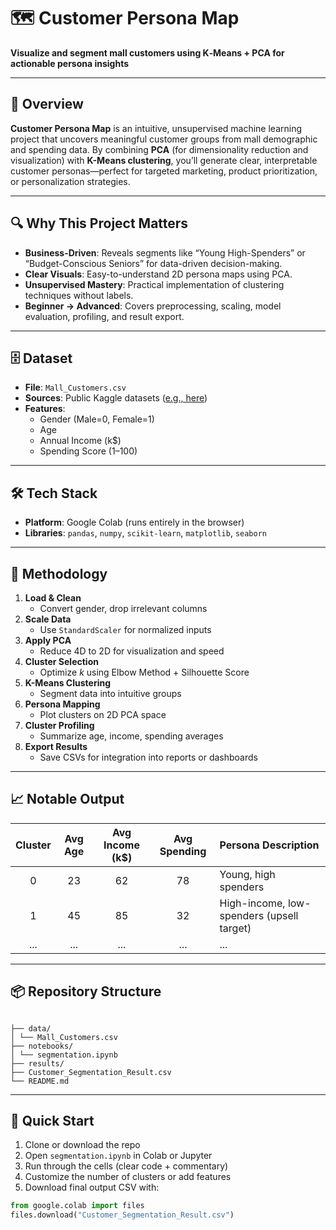 # 🗺️ Customer Persona Map

**Visualize and segment mall customers using K‑Means + PCA for actionable persona insights**

---

## 🚀 Overview

**Customer Persona Map** is an intuitive, unsupervised machine learning project that uncovers meaningful customer groups from mall demographic and spending data. By combining **PCA** (for dimensionality reduction and visualization) with **K-Means clustering**, you’ll generate clear, interpretable customer personas—perfect for targeted marketing, product prioritization, or personalization strategies.

---

## 🔍 Why This Project Matters

- **Business-Driven**: Reveals segments like “Young High-Spenders” or “Budget-Conscious Seniors” for data-driven decision-making.  
- **Clear Visuals**: Easy-to-understand 2D persona maps using PCA.  
- **Unsupervised Mastery**: Practical implementation of clustering techniques without labels.  
- **Beginner → Advanced**: Covers preprocessing, scaling, model evaluation, profiling, and result export.

---

## 🗄️ Dataset

- **File**: `Mall_Customers.csv`  
- **Sources**: Public Kaggle datasets ([e.g., here](https://www.kaggle.com/datasets/vjchoudhary7/customer-segmentation-tutorial-in-python))  
- **Features**: 
  - Gender (Male=0, Female=1)  
  - Age  
  - Annual Income (k$)  
  - Spending Score (1–100)

---

## 🛠️ Tech Stack

- **Platform**: Google Colab (runs entirely in the browser)  
- **Libraries**: `pandas`, `numpy`, `scikit-learn`, `matplotlib`, `seaborn`

---

## 🔬 Methodology

1. **Load & Clean**  
   - Convert gender, drop irrelevant columns  
2. **Scale Data**  
   - Use `StandardScaler` for normalized inputs  
3. **Apply PCA**  
   - Reduce 4D to 2D for visualization and speed  
4. **Cluster Selection**  
   - Optimize *k* using Elbow Method + Silhouette Score  
5. **K-Means Clustering**  
   - Segment data into intuitive groups  
6. **Persona Mapping**  
   - Plot clusters on 2D PCA space  
7. **Cluster Profiling**  
   - Summarize age, income, spending averages  
8. **Export Results**  
   - Save CSVs for integration into reports or dashboards

---

## 📈 Notable Output

| Cluster | Avg Age | Avg Income (k$) | Avg Spending | Persona Description           |
|:-------:|:--------:|:----------------:|:-------------:|:------------------------------|
| 0       | 23      | 62               | 78            | Young, high spenders           |
| 1       | 45      | 85               | 32            | High-income, low-spenders (upsell target) |
| ...     | ...     | ...              | ...           | ...                            |

---

## 📦 Repository Structure
```

├── data/
│ └── Mall_Customers.csv
├── notebooks/
│ └── segmentation.ipynb
├── results/
├── Customer_Segmentation_Result.csv
└── README.md
```

---

## 🚀 Quick Start

1. Clone or download the repo  
2. Open `segmentation.ipynb` in Colab or Jupyter  
3. Run through the cells (clear code + commentary)  
4. Customize the number of clusters or add features  
5. Download final output CSV with:
```python
from google.colab import files
files.download("Customer_Segmentation_Result.csv")

